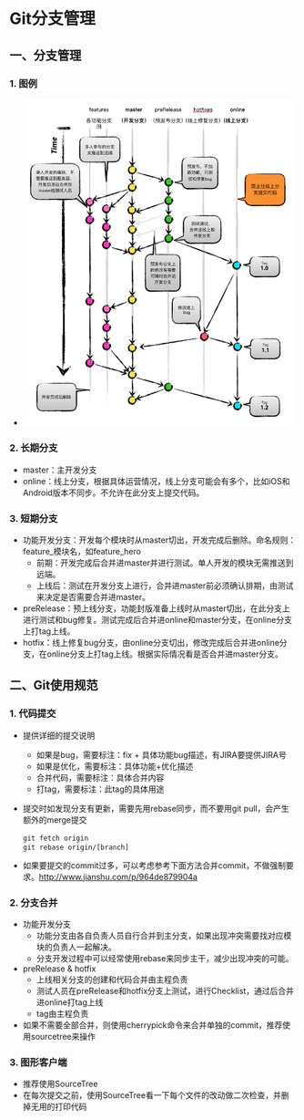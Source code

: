 # Git分支管理

## 一、分支管理

### 1. 图例

-   ![img](imgs/QQ20170714-175708.png)

### 2. 长期分支

-   master：主开发分支
-   online：线上分支，根据具体运营情况，线上分支可能会有多个，比如iOS和Android版本不同步。不允许在此分支上提交代码。

### 3. 短期分支

-   功能开发分支：开发每个模块时从master切出，开发完成后删除。命名规则：feature_模块名，如feature_hero
    -   前期：开发完成后合并进master并进行测试。单人开发的模块无需推送到远端。
    -   上线后：测试在开发分支上进行，合并进master前必须确认排期，由测试来决定是否需要合并进master。
-   preRelease：预上线分支，功能封版准备上线时从master切出，在此分支上进行测试和bug修复。测试完成后合并进online和master分支，在online分支上打tag上线。
-   hotfix：线上修复bug分支，由online分支切出，修改完成后合并进online分支，在online分支上打tag上线。根据实际情况看是否合并进master分支。

## 二、Git使用规范

### 1. 代码提交

-   提供详细的提交说明

    -   如果是bug，需要标注：fix + 具体功能bug描述，有JIRA要提供JIRA号
    -   如果是优化，需要标注：具体功能+优化描述
    -   合并代码，需要标注：具体合并内容
    -   打tag，需要标注：此tag的具体用途

-   提交时如发现分支有更新，需要先用rebase同步，而不要用git pull，会产生额外的merge提交

    ```
    git fetch origin
    git rebase origin/[branch]
    ```

-   如果要提交的commit过多，可以考虑参考下面方法合并commit，不做强制要求。http://www.jianshu.com/p/964de879904a

### 2. 分支合并

-   功能开发分支
    -   功能分支由各自负责人员自行合并到主分支，如果出现冲突需要找对应模块的负责人一起解决。
    -   分支开发过程中可以经常使用rebase来同步主干，减少出现冲突的可能。
-   preRelease & hotfix
    -   上线相关分支的创建和代码合并由主程负责
    -   测试人员在preRelease和hotfix分支上测试，进行Checklist，通过后合并进online打tag上线
    -   tag由主程负责
-   如果不需要全部合并，则使用cherrypick命令来合并单独的commit，推荐使用sourcetree来操作

### 3. 图形客户端

-   推荐使用SourceTree
-   在每次提交之前，使用SourceTree看一下每个文件的改动做二次检查，并删掉无用的打印代码
